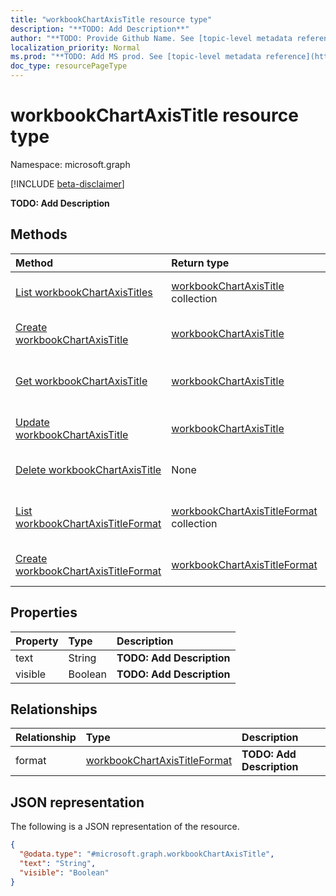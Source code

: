 ```yaml
---
title: "workbookChartAxisTitle resource type"
description: "**TODO: Add Description**"
author: "**TODO: Provide Github Name. See [topic-level metadata reference](https://msgo.azurewebsites.net/add/document/guidelines/metadata.html#topic-level-metadata)**"
localization_priority: Normal
ms.prod: "**TODO: Add MS prod. See [topic-level metadata reference](https://msgo.azurewebsites.net/add/document/guidelines/metadata.html#topic-level-metadata)**"
doc_type: resourcePageType
---
```


# workbookChartAxisTitle resource type

Namespace: microsoft.graph

[!INCLUDE [beta-disclaimer](../../includes/beta-disclaimer.md)]

**TODO: Add Description**

## Methods
|Method|Return type|Description|
|:---|:---|:---|
|[List workbookChartAxisTitles](../api/workbookchartaxistitle-list.md)|[workbookChartAxisTitle](../resources/workbookchartaxistitle.md) collection|Get a list of the [workbookChartAxisTitle](../resources/workbookchartaxistitle.md) objects and their properties.|
|[Create workbookChartAxisTitle](../api/workbookchartaxistitle-create.md)|[workbookChartAxisTitle](../resources/workbookchartaxistitle.md)|Create a new [workbookChartAxisTitle](../resources/workbookchartaxistitle.md) object.|
|[Get workbookChartAxisTitle](../api/workbookchartaxistitle-get.md)|[workbookChartAxisTitle](../resources/workbookchartaxistitle.md)|Read the properties and relationships of a [workbookChartAxisTitle](../resources/workbookchartaxistitle.md) object.|
|[Update workbookChartAxisTitle](../api/workbookchartaxistitle-update.md)|[workbookChartAxisTitle](../resources/workbookchartaxistitle.md)|Update the properties of a [workbookChartAxisTitle](../resources/workbookchartaxistitle.md) object.|
|[Delete workbookChartAxisTitle](../api/workbookchartaxistitle-delete.md)|None|Deletes a [workbookChartAxisTitle](../resources/workbookchartaxistitle.md) object.|
|[List workbookChartAxisTitleFormat](../api/workbookchartaxistitle-list-format.md)|[workbookChartAxisTitleFormat](../resources/workbookchartaxistitleformat.md) collection|Get the workbookChartAxisTitleFormat resources from the format navigation property.|
|[Create workbookChartAxisTitleFormat](../api/workbookchartaxistitle-post-format.md)|[workbookChartAxisTitleFormat](../resources/workbookchartaxistitleformat.md)|Create a new workbookChartAxisTitleFormat object.|

## Properties
|Property|Type|Description|
|:---|:---|:---|
|text|String|**TODO: Add Description**|
|visible|Boolean|**TODO: Add Description**|

## Relationships
|Relationship|Type|Description|
|:---|:---|:---|
|format|[workbookChartAxisTitleFormat](../resources/workbookchartaxistitleformat.md)|**TODO: Add Description**|

## JSON representation
The following is a JSON representation of the resource.
<!-- {
  "blockType": "resource",
  "keyProperty": "id",
  "@odata.type": "microsoft.graph.workbookChartAxisTitle",
  "openType": false
}
-->
``` json
{
  "@odata.type": "#microsoft.graph.workbookChartAxisTitle",
  "text": "String",
  "visible": "Boolean"
}
```

